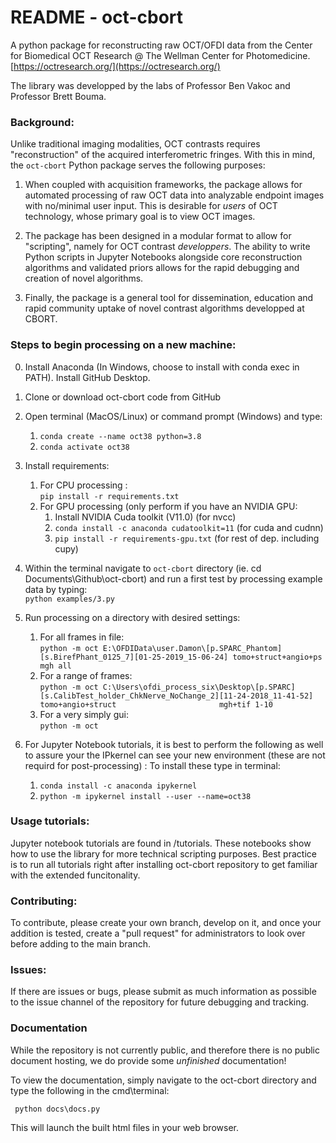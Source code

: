 
# README - oct-cbort

A python package for reconstructing raw OCT/OFDI data from the Center for Biomedical OCT Research @ The Wellman Center for Photomedicine.  
[https://octresearch.org/](https://octresearch.org/)

The library was developped by the labs of Professor Ben Vakoc and Professor Brett Bouma. 

### Background:
Unlike traditional imaging modalities, OCT contrasts requires "reconstruction" of the acquired interferometric fringes. With this in mind, the `oct-cbort` Python package serves the following purposes:

1. When coupled with acquisition frameworks, the package allows for automated processing of raw OCT data into analyzable endpoint images with no/minimal user input. This is desirable for _users_ of OCT technology, whose primary goal is to view OCT images.

2. The package has been designed in a modular format to allow for "scripting", namely for OCT contrast _developpers_. The ability to write Python scripts in Jupyter Notebooks alongside core reconstruction algorithms and validated priors allows for the rapid debugging and creation of novel algorithms.

3. Finally, the package is a general tool for dissemination, education and rapid community uptake of novel contrast algorithms developped at CBORT.


### Steps to begin processing on a new machine:

0. Install Anaconda (In Windows, choose to install with conda exec in PATH). Install GitHub Desktop.

1. Clone or download oct-cbort code from GitHub

2. Open terminal (MacOS/Linux) or command prompt (Windows) and type:    
      1. `conda create --name oct38 python=3.8`
      2. `conda activate oct38`

3. Install requirements:  
 
    1. For CPU processing :  
         `pip install -r requirements.txt`  
    2. For GPU processing (only perform if you have an NVIDIA GPU:          
         1.  Install NVIDIA Cuda toolkit (V11.0) (for nvcc)     
         2. `conda install -c anaconda cudatoolkit=11` (for cuda and cudnn)     
         3. `pip install -r requirements-gpu.txt` (for rest of dep. including cupy)     


4. Within the terminal navigate to `oct-cbort`  directory (ie. cd Documents\Github\oct-cbort) and run a first test by processing example data by typing:    
     `python examples/3.py`  
    
5. Run processing on a directory with desired settings:  
    1. For all frames in file:  
         `python -m oct E:\OFDIData\user.Damon\[p.SPARC_Phantom][s.BirefPhant_0125_7][01-25-2019_15-06-24] tomo+struct+angio+ps mgh all`   
    2. For a range of frames:  
         `python -m oct C:\Users\ofdi_process_six\Desktop\[p.SPARC][s.CalibTest_holder_ChkNerve_NoChange_2][11-24-2018_11-41-52] tomo+angio+struct                       mgh+tif 1-10`   
    3. For a very simply gui:  
         `python -m oct`   

6. For Jupyter Notebook tutorials, it is best to perform the following as well to assure your the IPkernel can see your new environment (these are not requird for post-processing) : 
   To install these type in terminal:   
      1. `conda install -c anaconda ipykernel`
      2. `python -m ipykernel install --user --name=oct38`


### Usage tutorials:

Jupyter notebook tutorials are found in /tutorials. These notebooks show how to use the library for more technical scripting purposes. Best practice is to run all tutorials right after installing oct-cbort repository to get familiar with the extended funcitonality.

### Contributing:

To contribute, please create your own branch, develop on it, and once your addition is tested,  create a "pull request" for administrators to look over before adding to the main branch.

### Issues:

If there are issues or bugs, please submit as much information as possible to the issue channel of the repository for future debugging and tracking.  
 

### Documentation

While the repository is not currently public, and therefore there is no public document hosting, we do provide some _unfinished_ documentation!

To view the documentation, simply navigate to the oct-cbort directory and type the following in the cmd\terminal:

` python docs\docs.py`

This will launch the built html files in your web browser.
